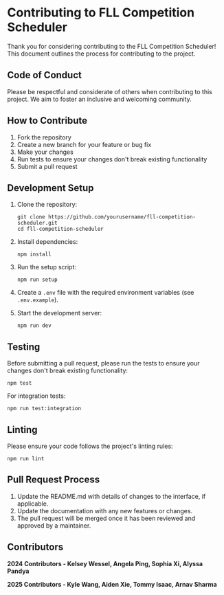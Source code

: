# Contributing to FLL Competition Scheduler

Thank you for considering contributing to the FLL Competition Scheduler! This document outlines the process for contributing to the project.

## Code of Conduct

Please be respectful and considerate of others when contributing to this project. We aim to foster an inclusive and welcoming community.

## How to Contribute

1. Fork the repository
2. Create a new branch for your feature or bug fix
3. Make your changes
4. Run tests to ensure your changes don't break existing functionality
5. Submit a pull request

## Development Setup

1. Clone the repository:

   ```
   git clone https://github.com/yourusername/fll-competition-scheduler.git
   cd fll-competition-scheduler
   ```

2. Install dependencies:

   ```
   npm install
   ```

3. Run the setup script:

   ```
   npm run setup
   ```

4. Create a `.env` file with the required environment variables (see `.env.example`).

5. Start the development server:

   ```
   npm run dev
   ```

## Testing

Before submitting a pull request, please run the tests to ensure your changes don't break existing functionality:

```
npm test
```

For integration tests:

```
npm run test:integration
```

## Linting

Please ensure your code follows the project's linting rules:

```
npm run lint
```

## Pull Request Process

1. Update the README.md with details of changes to the interface, if applicable.
2. Update the documentation with any new features or changes.
3. The pull request will be merged once it has been reviewed and approved by a maintainer.

## Contributors

**2024 Contributors - Kelsey Wessel, Angela Ping, Sophia Xi, Alyssa Pandya**

**2025 Contributors - Kyle Wang, Aiden Xie, Tommy Isaac, Arnav Sharma**
